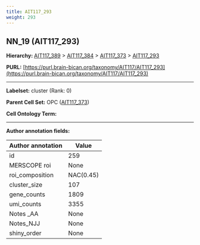 ```yaml
---
title: AIT117_293
weight: 293
---
```

## NN_19 (AIT117_293)
<b>Hierarchy: </b>
[AIT117_389](../AIT117_389) >
[AIT117_384](../AIT117_384) >
[AIT117_373](../AIT117_373) >
[AIT117_293](../AIT117_293)

**PURL:** [https://purl.brain-bican.org/taxonomy/AIT117/AIT117_293](https://purl.brain-bican.org/taxonomy/AIT117/AIT117_293)

---


**Labelset:** cluster (Rank: 0)

**Parent Cell Set:** OPC ([AIT117_373](../AIT117_373))



**Cell Ontology Term:** 

[MARKER GENES.]: #


---

[TRANSFERRED ANNOTATIONS.]: #


[AUTHOR ANNOTATION FIELDS.]: #


**Author annotation fields:**

| Author annotation | Value |
|-------------------|-------|
|id|259|
|MERSCOPE roi|None|
|roi_composition|NAC(0.45) | STH(0.26) | SN-VTA(0.11) | CaH(0.06)|
|cluster_size|107|
|gene_counts|1809|
|umi_counts|3355|
|Notes _AA|None|
|Notes_NJJ|None|
|shiny_order|None|
